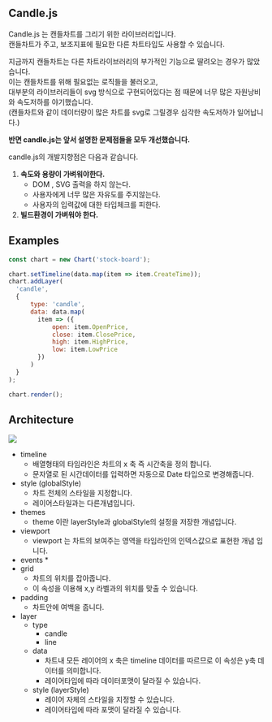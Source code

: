 <h2>Candle.js</h2>
<p>
Candle.js 는 캔들차트를 그리기 위한 라이브러리입니다.<br/>
캔들차트가 주고, 보조지표에 필요한 다른 차트타입도 사용할 수 있습니다.
</p>

<p>
지금까지 캔들차트는 다른 차트라이브러리의 부가적인 기능으로 딸려오는 경우가 많았습니다.<br/>
이는 캔들차트를 위해 필요없는 로직들을 불러오고,<br/>
대부분의 라이브러리들이 svg 방식으로 구현되어있다는 점 때문에 너무 많은 자원낭비와 속도저하를 야기했습니다.<br/>
(캔들차트와 같이 데이터량이 많은 차트를 svg로 그릴경우 심각한 속도저하가 일어납니다.)<br/>
</p>

<p><b>반면 candle.js는 앞서 설명한 문제점들을 모두 개선했습니다.</b></p>
  
<p>
candle.js의 개발지향점은 다음과 같습니다.
<ol>
  <li>
    <b>속도와 용량이 가벼워야한다.</b>
    <ul>
      <li>DOM , SVG 출력을 하지 않는다.</li>
      <li>사용자에게 너무 많은 자유도를 주지않는다.</li>
      <li>사용자의 입력값에 대한 타입체크를 피한다.</li>
    </ul>
  </li>
  <li>
    <b>빌드환경이 가벼워야 한다.</b>
  </li>
</ol>
</p>

<h2>Examples</h2>

```js
const chart = new Chart('stock-board');

chart.setTimeline(data.map(item => item.CreateTime));
chart.addLayer(
  'candle',
  {
      type: 'candle',
      data: data.map(
        item => ({
            open: item.OpenPrice,
            close: item.ClosePrice,
            high: item.HighPrice,
            low: item.LowPrice
        })
      )
  }
);

chart.render();
```

<h2>Architecture</h2>
<p><img src="http://i.imgur.com/QqDMIgS.png"/></p>

* timeline
	* 배열형태의 타임라인은 차트의 x 축 즉 시간축을 정의 합니다.
	* 문자열로 된 시간데이터를 입력하면 자동으로 Date 타입으로 변경해줍니다.
* style (globalStyle)
	* 차트 전체의 스타일을 지정합니다.
	* 레이어스타일과는 다른개념입니다.
* themes
	* theme 이란 layerStyle과 globalStyle의 설정을 저장한 개념입니다.
* viewport
	* viewport 는 차트의 보여주는 영역을 타임라인의 인덱스값으로 표현한 개념 입니다.
* events
	*
* grid
	* 차트의 위치를 잡아줍니다.
	* 이 속성을 이용해 x,y 라벨과의 위치를 맞출 수 있습니다.
* padding
    * 차트안에 여백을 줍니다.
* layer
	* type
		* candle
     	* line
	* data
   		* 차트내 모든 레이어의 x 축은 timeline 데이터를 따르므로 이 속성은 y축 데이터를 의미합니다.
   		* 레이어타입에 따라 데이터포맷이 달라질 수 있습니다.
   	* style (layerStyle)
   		* 레이어 자체의 스타일을 지정할 수 있습니다.
		* 레이어타입에 따라 포맷이 달라질 수 있습니다.
